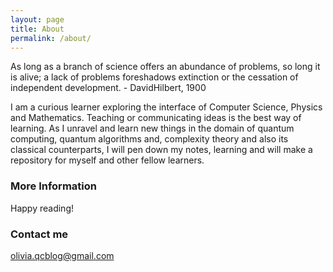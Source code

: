 ```yaml
---
layout: page
title: About
permalink: /about/
---
```


As long as a branch of science offers an abundance of problems, so long it is alive; a lack of problems foreshadows extinction or the cessation of independent development. 
                                                        - DavidHilbert, 1900

I am a curious learner exploring the interface of Computer Science, Physics and Mathematics. Teaching or communicating ideas is the best way of learning. As I unravel and learn new things in the domain of quantum computing, quantum algorithms and, complexity theory and also its classical counterparts, I will pen down my notes, learning and will make a repository for myself and other fellow learners.

### More Information

Happy reading!

### Contact me

[olivia.qcblog@gmail.com](mailto:olivia.qcblog@gmail.com)
